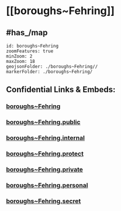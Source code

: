 # [[boroughs~Fehring]] 


## #has_/map  



```leaflet
id: boroughs~Fehring
zoomFeatures: true 
minZoom: 2 
maxZoom: 18
geojsonFolder: ./boroughs~Fehring//
markerFolder: ./boroughs~Fehring/
```


## Confidential Links & Embeds: 

### [boroughs~Fehring](/_Standards/Earth/Continent/Europe/Europe~Central/Austria/Austrias_States/Steiermark/counties~SM/Südoststeiermark/cities~Südoststeiermark/Fehring/boroughs~Fehring.md) 

### [boroughs~Fehring.public](/_public/Earth/Continent/Europe/Europe~Central/Austria/Austrias_States/Steiermark/counties~SM/Südoststeiermark/cities~Südoststeiermark/Fehring/boroughs~Fehring.public.md) 

### [boroughs~Fehring.internal](/_internal/Earth/Continent/Europe/Europe~Central/Austria/Austrias_States/Steiermark/counties~SM/Südoststeiermark/cities~Südoststeiermark/Fehring/boroughs~Fehring.internal.md) 

### [boroughs~Fehring.protect](/_protect/Earth/Continent/Europe/Europe~Central/Austria/Austrias_States/Steiermark/counties~SM/Südoststeiermark/cities~Südoststeiermark/Fehring/boroughs~Fehring.protect.md) 

### [boroughs~Fehring.private](/_private/Earth/Continent/Europe/Europe~Central/Austria/Austrias_States/Steiermark/counties~SM/Südoststeiermark/cities~Südoststeiermark/Fehring/boroughs~Fehring.private.md) 

### [boroughs~Fehring.personal](/_personal/Earth/Continent/Europe/Europe~Central/Austria/Austrias_States/Steiermark/counties~SM/Südoststeiermark/cities~Südoststeiermark/Fehring/boroughs~Fehring.personal.md) 

### [boroughs~Fehring.secret](/_secret/Earth/Continent/Europe/Europe~Central/Austria/Austrias_States/Steiermark/counties~SM/Südoststeiermark/cities~Südoststeiermark/Fehring/boroughs~Fehring.secret.md)

